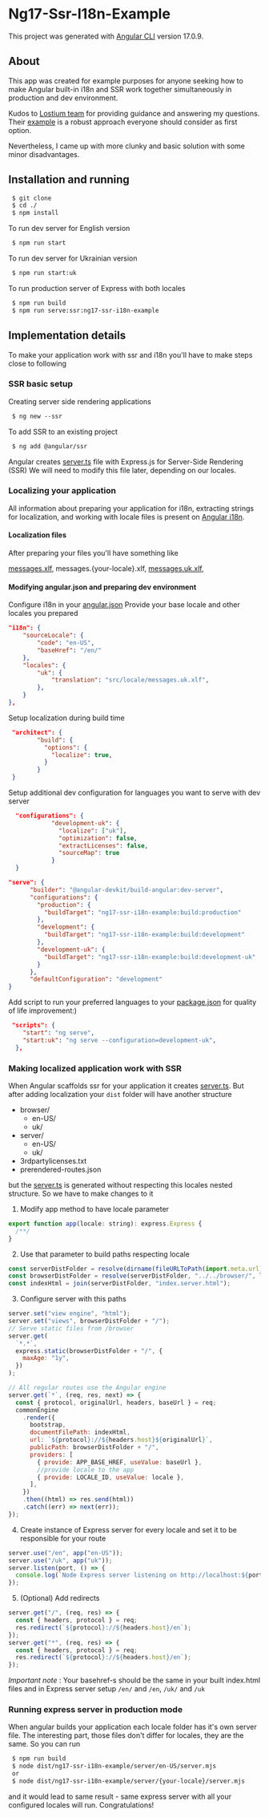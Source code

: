 # Ng17-Ssr-I18n-Example

This project was generated with [Angular CLI](https://github.com/angular/angular-cli) version 17.0.9.

## About

This app was created for example purposes for anyone seeking how to make Angular built-in i18n and SSR work together simultaneously in production and dev environment.

Kudos to [Lostium team](https://lostium.com/en/) for providing guidance and answering my questions. Their [example](https://github.com/lostium/ssr-i18n-angular17) is a robust approach everyone should consider as first option.

Nevertheless, I came up with more clunky and basic solution with some minor disadvantages.

## Installation and running

```txt
 $ git clone
 $ cd ./
 $ npm install
```

To run dev server for English version

```txt
 $ npm run start
```

To run dev server for Ukrainian version

```txt
 $ npm run start:uk
```

To run production server of Express with both locales

```txt
 $ npm run build
 $ npm run serve:ssr:ng17-ssr-i18n-example
```

## Implementation details

To make your application work with ssr and i18n you'll have to make steps close to following

### SSR basic setup

Creating server side rendering applications

```txt
 $ ng new --ssr
```

To add SSR to an existing project

```txt
 $ ng add @angular/ssr
```

Angular creates [server.ts](server.ts) file with Express.js for Server-Side Rendering (SSR)
We will need to modify this file later, depending on our locales.

### Localizing your application

All information about preparing your application for i18n, extracting strings for localization, and working with locale files is present on [Angular i18n](https://angular.dev/guide/i18n).

#### Localization files

After preparing your files you'll have something like

[messages.xlf](./src/locale/messages.xlf),
messages.{your-locale}.xlf,
[messages.uk.xlf](./src/locale/messages.uk.xlf),

#### Modifying angular.json and preparing dev environment

Configure i18n in your [angular.json](angular.json)
Provide your base locale and other locales you prepared

```json
"i18n": {
    "sourceLocale": {
        "code": "en-US",
        "baseHref": "/en/"
    },
    "locales": {
        "uk": {
            "translation": "src/locale/messages.uk.xlf",
        },
    }
},
```

Setup localization during build time

```json
 "architect": {
        "build": {
          "options": {
            "localize": true,
          }
        }
 }
```

Setup additional dev configuration for languages you want to serve with dev server

```json
  "configurations": {
            "development-uk": {
              "localize": ["uk"],
              "optimization": false,
              "extractLicenses": false,
              "sourceMap": true
            }
  }
```

```json
"serve": {
      "builder": "@angular-devkit/build-angular:dev-server",
      "configurations": {
        "production": {
          "buildTarget": "ng17-ssr-i18n-example:build:production"
        },
        "development": {
          "buildTarget": "ng17-ssr-i18n-example:build:development"
        },
        "development-uk": {
          "buildTarget": "ng17-ssr-i18n-example:build:development-uk"
        }
      },
      "defaultConfiguration": "development"
}
```

Add script to run your preferred languages to your [package.json](package.json) for quality of life improvement:)

```json
 "scripts": {
    "start": "ng serve",
    "start:uk": "ng serve --configuration=development-uk",
  },
```

### Making localized application work with SSR

When Angular scaffolds ssr for your application it creates [server.ts](server.ts).
But after adding localization your `dist` folder will have another structure

- browser/
  - en-US/
  - uk/
- server/
  - en-US/
  - uk/
- 3rdpartylicenses.txt
- prerendered-routes.json

but the [server.ts](server.ts) is generated without respecting this locales nested structure. So we have to make changes to it

1. Modify app method to have locale parameter

```js
export function app(locale: string): express.Express {
  /**/
}
```

2. Use that parameter to build paths respecting locale

```js
const serverDistFolder = resolve(dirname(fileURLToPath(import.meta.url)), "../", locale);
const browserDistFolder = resolve(serverDistFolder, "../../browser/", locale);
const indexHtml = join(serverDistFolder, "index.server.html");
```

3. Configure server with this paths

```js
server.set("view engine", "html");
server.set("views", browserDistFolder + "/");
// Serve static files from /browser
server.get(
  `*.*`,
  express.static(browserDistFolder + "/", {
    maxAge: "1y",
  })
);

// All regular routes use the Angular engine
server.get(`*`, (req, res, next) => {
  const { protocol, originalUrl, headers, baseUrl } = req;
  commonEngine
    .render({
      bootstrap,
      documentFilePath: indexHtml,
      url: `${protocol}://${headers.host}${originalUrl}`,
      publicPath: browserDistFolder + "/",
      providers: [
        { provide: APP_BASE_HREF, useValue: baseUrl },
        //provide locale to the app
        { provide: LOCALE_ID, useValue: locale },
      ],
    })
    .then((html) => res.send(html))
    .catch((err) => next(err));
});
```

4. Create instance of Express server for every locale and set it to be responsible for your route

```js
server.use("/en", app("en-US"));
server.use("/uk", app("uk"));
server.listen(port, () => {
  console.log(`Node Express server listening on http://localhost:${port}`);
});
```

5. (Optional) Add redirects

```js
server.get("/", (req, res) => {
  const { headers, protocol } = req;
  res.redirect(`${protocol}://${headers.host}/en`);
});
server.get("*", (req, res) => {
  const { headers, protocol } = req;
  res.redirect(`${protocol}://${headers.host}/en`);
});
```

_Important note_ : Your basehref-s should be the same in your built index.html files and in Express server setup
`/en/` and `/en`,
`/uk/` and `/uk`

### Running express server in production mode

When angular builds your application each locale folder has it's own server file.
The interesting part, those files don't differ for locales, they are the same.
So you can run

```txt
 $ npm run build
 $ node dist/ng17-ssr-i18n-example/server/en-US/server.mjs
 or
 $ node dist/ng17-ssr-i18n-example/server/{your-locale}/server.mjs
```

and it would lead to same result - same express server with all your configured locales will run.
Congratulations!
